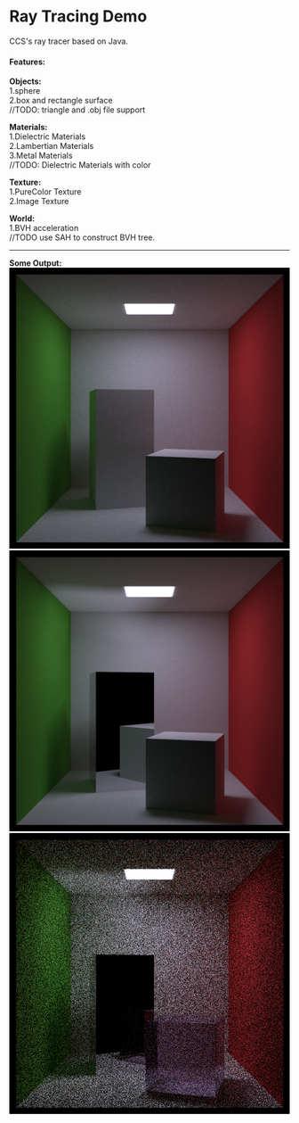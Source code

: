# Ray Tracing Demo
CCS's ray tracer based on Java.


#### Features:
**Objects:**\
1.sphere\
2.box and rectangle surface\
//TODO: triangle and .obj file support

**Materials:**\
1.Dielectric Materials\
2.Lambertian Materials\
3.Metal Materials\
//TODO: Dielectric Materials with color

**Texture:**\
1.PureColor Texture\
2.Image Texture

**World:**\
1.BVH acceleration\
//TODO use SAH to construct BVH tree.

---
**Some Output:**\
![alt=image](https://github.com/CCSClassBattlecruiser/RayTracingDemo-Java/blob/master/output/CornellBox-Diffuse-10000spp.png?raw=true)\
![alt=image](https://github.com/CCSClassBattlecruiser/RayTracingDemo-Java/blob/master/output/CornellBox-Metal-5000spp.png?raw=true)\
![alt=image](https://github.com/CCSClassBattlecruiser/RayTracingDemo-Java/blob/master/output/CornellBox-glass.png?raw=true)

